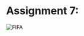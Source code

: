 # Assignment 7:
![FIFA](https://user-images.githubusercontent.com/91725214/160027640-dcfc6e81-04bb-4cd8-80ea-0f54359908f8.png)
